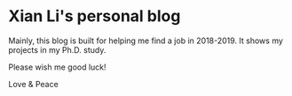 # Xian Li's personal blog
Mainly, this blog is built for helping me find a job in 2018-2019. It shows my projects in my Ph.D. study.

Please wish me good luck!

Love & Peace
